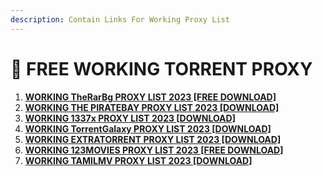```yaml
---
description: Contain Links For Working Proxy List
---
```


# 👑 FREE WORKING TORRENT PROXY

1. [**WORKING TheRarBg PROXY LIST 2023 \[FREE DOWNLOAD\]**](torrent-proxy-list/the-rarbg.to-torrent-proxy-list.md)
2. [**WORKING THE PIRATEBAY PROXY LIST 2023 \[DOWNLOAD\]**](torrent-proxy-list/the-piratebay-proxy-list.md)
3. [**WORKING 1337x PROXY LIST 2023 \[DOWNLOAD\]**](torrent-proxy-list/1337x-proxy-list.md)
4. [**WORKING TorrentGalaxy PROXY LIST 2023 \[DOWNLOAD\]**](torrent-proxy-list/torrent-galaxy.md)
5. [**WORKING EXTRATORRENT PROXY LIST 2023 \[DOWNLOAD\]**](torrent-proxy-list/extratorrent-proxy-list.md)
6. [**WORKING 123MOVIES PROXY LIST 2023 \[FREE DOWNLOAD\]**](broken-reference)
7. [**WORKING TAMILMV PROXY LIST 2023 \[DOWNLOAD\]**](torrent-proxy-list/tamilmv-proxy-list.md)

